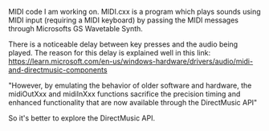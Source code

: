 MIDI code I am working on. MIDI.cxx is a program which plays sounds using MIDI input (requiring a MIDI keyboard)
by passing the MIDI messages through Microsofts GS Wavetable Synth.

There is a noticeable delay between key presses and the audio being played. The reason for this delay is explained well in this link:
https://learn.microsoft.com/en-us/windows-hardware/drivers/audio/midi-and-directmusic-components

"However, by emulating the behavior of older software and hardware, the midiOutXxx and midiInXxx functions sacrifice the precision timing and enhanced functionality that are now available through the DirectMusic API"

So it's better to explore the DirectMusic API.
